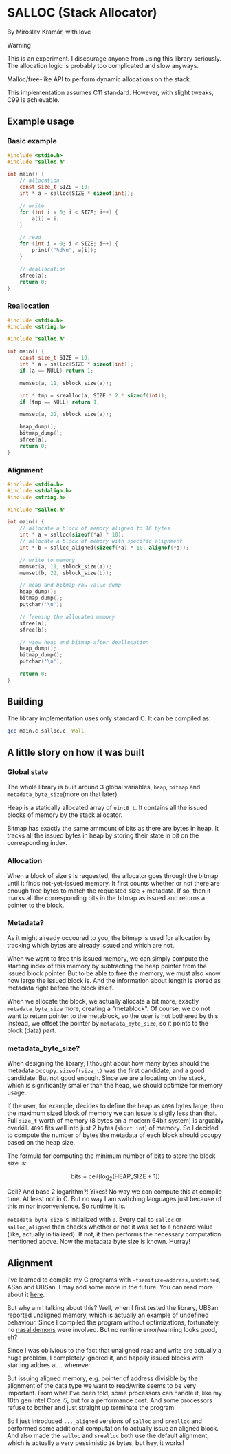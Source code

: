 # SALLOC (Stack Allocator)
By Miroslav Kramár, with love

> [!WARNING]
> This is an experiment. I discourage anyone from using this library seriously. The allocation logic is probably too complicated and slow anyways.

Malloc/free-like API to perform dynamic allocations on the stack.

This implementation assumes C11 standard. However, with slight tweaks, C99 is achievable.

## Example usage

### Basic example

```c
#include <stdio.h>
#include "salloc.h"

int main() {
    // allocation
    const size_t SIZE = 10;
    int * a = salloc(SIZE * sizeof(int));

    // write
    for (int i = 0; i < SIZE; i++) {
        a[i] = i;
    }

    // read
    for (int i = 0; i < SIZE; i++) {
        printf("%d\n", a[i]);
    }

    // deallocation
    sfree(a);
    return 0;
}
```

### Reallocation
```c
#include <stdio.h>
#include <string.h>

#include "salloc.h"

int main() {
    const size_t SIZE = 10;
    int * a = salloc(SIZE * sizeof(int));
    if (a == NULL) return 1;

    memset(a, 11, sblock_size(a));

    int * tmp = srealloc(a, SIZE * 2 * sizeof(int));
    if (tmp == NULL) return 1;

    memset(a, 22, sblock_size(a));

    heap_dump();
    bitmap_dump();
    sfree(a);
    return 0;
}
```

### Alignment
```c
#include <stdio.h>
#include <stdalign.h>
#include <string.h>

#include "salloc.h"

int main() {
    // allocate a block of memory aligned to 16 bytes
    int * a = salloc(sizeof(*a) * 10);
    // allocate a block of memory with specific alignment
    int * b = salloc_aligned(sizeof(*a) * 10, alignof(*a));

    // write to memory
    memset(a, 11, sblock_size(a));
    memset(b, 22, sblock_size(b));

    // heap and bitmap raw value dump
    heap_dump();
    bitmap_dump();
    putchar('\n');

    // freeing the allocated memory
    sfree(a);
    sfree(b);

    // view heap and bitmap after deallocation
    heap_dump();
    bitmap_dump();
    putchar('\n');

    return 0;
}
```

## Building

The library implementation uses only standard C. It can be compiled as:

```bash
gcc main.c salloc.c -Wall
```

## A little story on how it was built

### Global state
The whole library is built around 3 global variables, `heap`, `bitmap` and `metadata_byte_size`(more on that later).

Heap is a statically allocated array of `uint8_t`. It contains all the issued blocks of memory by the stack allocator.

Bitmap has exactly the same ammount of bits as there are bytes in heap. It tracks all the issued bytes in heap by storing their state in bit on the corresponding index.

### Allocation
When a block of size `S` is requested, the allocator goes through the bitmap until it finds not-yet-issued memory. It first counts whether or not there are enough free bytes to match the requested size + metadata. If so, then it marks all the corresponding bits in the bitmap as issued and returns a pointer to the block.

### Metadata?

As it might already occoured to you, the bitmap is used for allocation by tracking which bytes are already issued and which are not.

When we want to free this issued memory, we can simply compute the starting index of this memory by subtracting the heap pointer from the issued block pointer. But to be able to free the memory, we must also know how large the issued block is. And the information about length is stored as metadata right before the block itself.

When we allocate the block, we actually allocate a bit more, exactly `metadata_byte_size` more, creating a "metablock". Of course, we do not want to return pointer to the metablock, so the user is not bothered by this. Instead, we offset the pointer by `metadata_byte_size`, so it points to the block (data) part.

### metadata_byte_size?

When designing the library, I thought about how many bytes should the metadata occupy. `sizeof(size_t)` was the first candidate, and a good candidate. But not good enough. Since we are allocating on the stack, which is significantly smaller than the heap, we should optimize for memory usage.

If the user, for example, decides to define the heap as `4096` bytes large, then the maximum sized block of memory we can issue is sligtly less than that. Full `size_t` worth of memory (8 bytes on a modern 64bit system) is arguably overkill. `4096` fits well into just 2 bytes (`short int`) of memory. So I decided to compute the number of bytes the metadata of each block should occupy based on the heap size. 

The formula for computing the minimum number of bits to store the block size is:

$$
\text{bits = ceil}(\log_2(\text{HEAP\_SIZE} + 1))
$$

Ceil? And base 2 logarithm?! Yikes! No way we can compute this at compile time. At least not in C. But no way I am switching languages just because of this minor inconvenience. So runtime it is. 

`metadata_byte_size` is initialized with `0`. Every call to `salloc` or `salloc_aligned` then checks whether or not it was set to a nonzero value (like, actually initialized). If not, it then performs the necessary computation mentioned above. Now the metadata byte size is known. Hurray!

## Alignment

I've learned to compile my C programs with `-fsanitize=address,undefined`, ASan and UBSan. I may add some more in the future. You can read more about it [here](https://gcc.gnu.org/onlinedocs/gcc/Instrumentation-Options.html).

But why am I talking about this? Well, when I first tested the library, UBSan reported unaligned memory, which is actually an example of undefined behaviour. Since I compiled the program without optimizations, fortunately, no [nasal demons](https://groups.google.com/g/comp.std.c/c/ycpVKxTZkgw/m/S2hHdTbv4d8J) were involved. But no runtime error/warning looks good, eh?

Since I was oblivious to the fact that unaligned read and write are actually a huge problem, I completely ignored it, and happily issued blocks with starting addres at... wherever.

But issuing aligned memory, e.g. pointer of address divisible by the alignment of the data type we want to read/write seems to be very important. From what I've been told, some processors can handle it, like my 10th gen Intel Core i5, but for a performance cost. And some processors refuse to bother and just straight up terminate the program.

So I just introduced `..._aligned` versions of `salloc` and `srealloc` and performed some additional computation to actually issue an aligned block. And also made the `salloc` and `srealloc` both use the default alignment, which is actually a very pessimistic `16` bytes, but hey, it works!